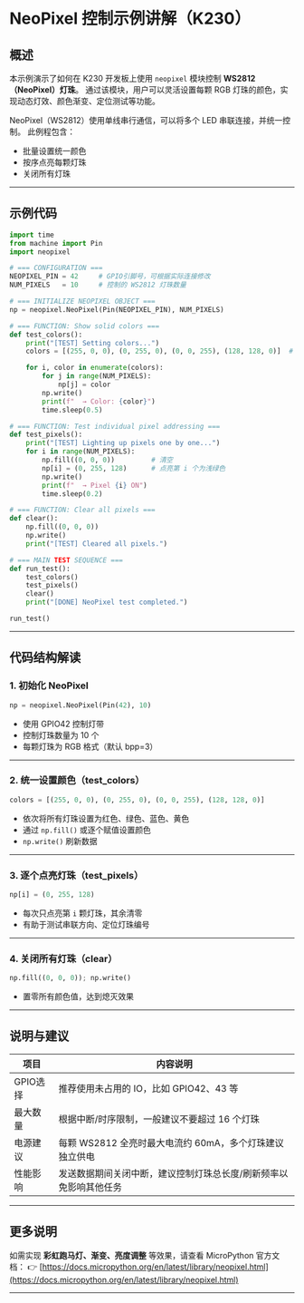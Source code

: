 # NeoPixel 控制示例讲解（K230）

## 概述

本示例演示了如何在 K230 开发板上使用 `neopixel` 模块控制 **WS2812（NeoPixel）灯珠**。
通过该模块，用户可以灵活设置每颗 RGB 灯珠的颜色，实现动态灯效、颜色渐变、定位测试等功能。

NeoPixel（WS2812）使用单线串行通信，可以将多个 LED 串联连接，并统一控制。
此例程包含：

* 批量设置统一颜色
* 按序点亮每颗灯珠
* 关闭所有灯珠

---

## 示例代码

```python
import time
from machine import Pin
import neopixel

# === CONFIGURATION ===
NEOPIXEL_PIN = 42     # GPIO引脚号，可根据实际连接修改
NUM_PIXELS   = 10     # 控制的 WS2812 灯珠数量

# === INITIALIZE NEOPIXEL OBJECT ===
np = neopixel.NeoPixel(Pin(NEOPIXEL_PIN), NUM_PIXELS)

# === FUNCTION: Show solid colors ===
def test_colors():
    print("[TEST] Setting colors...")
    colors = [(255, 0, 0), (0, 255, 0), (0, 0, 255), (128, 128, 0)]  # 红绿蓝和黄

    for i, color in enumerate(colors):
        for j in range(NUM_PIXELS):
            np[j] = color
        np.write()
        print(f"  → Color: {color}")
        time.sleep(0.5)

# === FUNCTION: Test individual pixel addressing ===
def test_pixels():
    print("[TEST] Lighting up pixels one by one...")
    for i in range(NUM_PIXELS):
        np.fill((0, 0, 0))         # 清空
        np[i] = (0, 255, 128)      # 点亮第 i 个为浅绿色
        np.write()
        print(f"  → Pixel {i} ON")
        time.sleep(0.2)

# === FUNCTION: Clear all pixels ===
def clear():
    np.fill((0, 0, 0))
    np.write()
    print("[TEST] Cleared all pixels.")

# === MAIN TEST SEQUENCE ===
def run_test():
    test_colors()
    test_pixels()
    clear()
    print("[DONE] NeoPixel test completed.")

run_test()
```

---

## 代码结构解读

### 1. **初始化 NeoPixel**

```python
np = neopixel.NeoPixel(Pin(42), 10)
```

* 使用 GPIO42 控制灯带
* 控制灯珠数量为 10 个
* 每颗灯珠为 RGB 格式（默认 bpp=3）

---

### 2. **统一设置颜色（test\_colors）**

```python
colors = [(255, 0, 0), (0, 255, 0), (0, 0, 255), (128, 128, 0)]
```

* 依次将所有灯珠设置为红色、绿色、蓝色、黄色
* 通过 `np.fill()` 或逐个赋值设置颜色
* `np.write()` 刷新数据

---

### 3. **逐个点亮灯珠（test\_pixels）**

```python
np[i] = (0, 255, 128)
```

* 每次只点亮第 `i` 颗灯珠，其余清零
* 有助于测试串联方向、定位灯珠编号

---

### 4. **关闭所有灯珠（clear）**

```python
np.fill((0, 0, 0)); np.write()
```

* 置零所有颜色值，达到熄灭效果

---

## 说明与建议

| 项目     | 内容说明                               |
| ------ | ---------------------------------- |
| GPIO选择 | 推荐使用未占用的 IO，比如 GPIO42、43 等         |
| 最大数量   | 根据中断/时序限制，一般建议不要超过 16 个灯珠         |
| 电源建议   | 每颗 WS2812 全亮时最大电流约 60mA，多个灯珠建议独立供电 |
| 性能影响   | 发送数据期间关闭中断，建议控制灯珠总长度/刷新频率以免影响其他任务  |

---

## 更多说明

如需实现 **彩虹跑马灯、渐变、亮度调整** 等效果，请查看 MicroPython 官方文档：
👉 [https://docs.micropython.org/en/latest/library/neopixel.html](https://docs.micropython.org/en/latest/library/neopixel.html)

---
